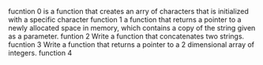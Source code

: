fucntion 0 is a function that creates an arry of characters that is initialized with a specific character
function 1  a function that returns a pointer to a newly allocated space in memory, which contains a copy of the string given as a parameter.
funtion 2 Write a function that concatenates two strings.
fucntion 3 Write a function that returns a pointer to a 2 dimensional array of integers.
function 4 